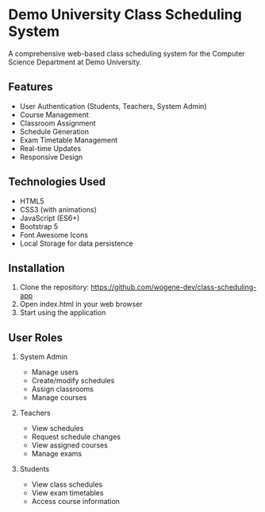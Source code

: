 # Demo University Class Scheduling System

A comprehensive web-based class scheduling system for the Computer Science Department at Demo University.

## Features

- User Authentication (Students, Teachers, System Admin)
- Course Management
- Classroom Assignment
- Schedule Generation
- Exam Timetable Management
- Real-time Updates
- Responsive Design

## Technologies Used

- HTML5
- CSS3 (with animations)
- JavaScript (ES6+)
- Bootstrap 5
- Font Awesome Icons
- Local Storage for data persistence

## Installation

1. Clone the repository: https://github.com/wogene-dev/class-scheduling-app
2. Open index.html in your web browser
3. Start using the application

## User Roles

1. System Admin
   - Manage users
   - Create/modify schedules
   - Assign classrooms
   - Manage courses

2. Teachers
   - View schedules
   - Request schedule changes
   - View assigned courses
   - Manage exams

3. Students
   - View class schedules
   - View exam timetables
   - Access course information
